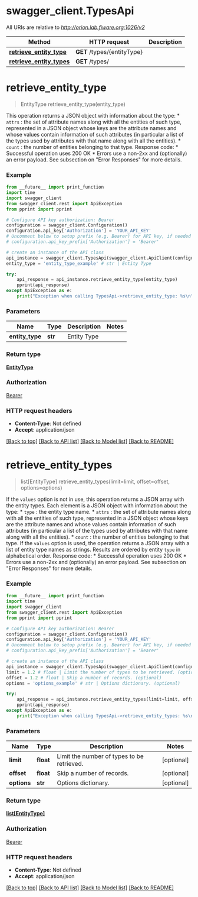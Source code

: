 # swagger_client.TypesApi

All URIs are relative to *http://orion.lab.fiware.org:1026/v2*

Method | HTTP request | Description
------------- | ------------- | -------------
[**retrieve_entity_type**](TypesApi.md#retrieve_entity_type) | **GET** /types/{entityType} | 
[**retrieve_entity_types**](TypesApi.md#retrieve_entity_types) | **GET** /types/ | 


# **retrieve_entity_type**
> EntityType retrieve_entity_type(entity_type)



This operation returns a JSON object with information about the type: * `attrs` : the set of attribute names along with all the entities of such type, represented in   a JSON object whose keys are the attribute names and whose values contain information of such   attributes (in particular a list of the types used by attributes with that name along with all the   entities). * `count` : the number of entities belonging to that type.  Response code: * Successful operation uses 200 OK * Errors use a non-2xx and (optionally) an error payload. See subsection on \"Error Responses\" for   more details.

### Example
```python
from __future__ import print_function
import time
import swagger_client
from swagger_client.rest import ApiException
from pprint import pprint

# Configure API key authorization: Bearer
configuration = swagger_client.Configuration()
configuration.api_key['Authorization'] = 'YOUR_API_KEY'
# Uncomment below to setup prefix (e.g. Bearer) for API key, if needed
# configuration.api_key_prefix['Authorization'] = 'Bearer'

# create an instance of the API class
api_instance = swagger_client.TypesApi(swagger_client.ApiClient(configuration))
entity_type = 'entity_type_example' # str | Entity Type

try:
    api_response = api_instance.retrieve_entity_type(entity_type)
    pprint(api_response)
except ApiException as e:
    print("Exception when calling TypesApi->retrieve_entity_type: %s\n" % e)
```

### Parameters

Name | Type | Description  | Notes
------------- | ------------- | ------------- | -------------
 **entity_type** | **str**| Entity Type | 

### Return type

[**EntityType**](EntityType.md)

### Authorization

[Bearer](../README.md#Bearer)

### HTTP request headers

 - **Content-Type**: Not defined
 - **Accept**: application/json

[[Back to top]](#) [[Back to API list]](../README.md#documentation-for-api-endpoints) [[Back to Model list]](../README.md#documentation-for-models) [[Back to README]](../README.md)

# **retrieve_entity_types**
> list[EntityType] retrieve_entity_types(limit=limit, offset=offset, options=options)



If the `values` option is not in use, this operation returns a JSON array with the entity types. Each element is a JSON object with information about the type: * `type` : the entity type name. * `attrs` : the set of attribute names along with all the entities of such type, represented in   a JSON object whose keys are the attribute names and whose values contain information of such   attributes (in particular a list of the types used by attributes with that name along with all the   entities). * `count` : the number of entities belonging to that type. If the `values` option is used, the operation returns a JSON array with a list of entity type names as strings. Results are ordered by entity `type` in alphabetical order.  Response code: * Successful operation uses 200 OK * Errors use a non-2xx and (optionally) an error payload. See subsection on \"Error Responses\" for   more details.

### Example
```python
from __future__ import print_function
import time
import swagger_client
from swagger_client.rest import ApiException
from pprint import pprint

# Configure API key authorization: Bearer
configuration = swagger_client.Configuration()
configuration.api_key['Authorization'] = 'YOUR_API_KEY'
# Uncomment below to setup prefix (e.g. Bearer) for API key, if needed
# configuration.api_key_prefix['Authorization'] = 'Bearer'

# create an instance of the API class
api_instance = swagger_client.TypesApi(swagger_client.ApiClient(configuration))
limit = 1.2 # float | Limit the number of types to be retrieved. (optional)
offset = 1.2 # float | Skip a number of records. (optional)
options = 'options_example' # str | Options dictionary. (optional)

try:
    api_response = api_instance.retrieve_entity_types(limit=limit, offset=offset, options=options)
    pprint(api_response)
except ApiException as e:
    print("Exception when calling TypesApi->retrieve_entity_types: %s\n" % e)
```

### Parameters

Name | Type | Description  | Notes
------------- | ------------- | ------------- | -------------
 **limit** | **float**| Limit the number of types to be retrieved. | [optional] 
 **offset** | **float**| Skip a number of records. | [optional] 
 **options** | **str**| Options dictionary. | [optional] 

### Return type

[**list[EntityType]**](EntityType.md)

### Authorization

[Bearer](../README.md#Bearer)

### HTTP request headers

 - **Content-Type**: Not defined
 - **Accept**: application/json

[[Back to top]](#) [[Back to API list]](../README.md#documentation-for-api-endpoints) [[Back to Model list]](../README.md#documentation-for-models) [[Back to README]](../README.md)

